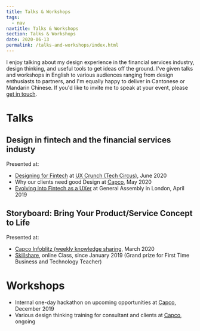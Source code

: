 ```yaml
---
title: Talks & Workshops
tags:
  - nav
navtitle: Talks & Workshops
section: Talks & Workshops
date: 2020-06-13
permalink: /talks-and-workshops/index.html
---
```


I enjoy talking about my design experience in the financial services industry, design thinking, and useful tools to get ideas off the ground. I've given talks and workshops in English to various audiences ranging from design enthusiasts to partners, and I'm equally happy to deliver in Cantonese or Mandarin Chinese. If you'd like to invite me to speak at your event, please [get in touch](/contact).

# Talks
## Design in fintech and the financial services industy
Presented at: 
* <a href="https://www.bigmarker.com/tech-circus-tv/UX-Crunch-at-Home-Designing-for-Fintech" target="_blank">Designing for Fintech</a> at <a href="https://techcircus.io/future_events/ux-crunch/" target="_blank">UX Crunch (Tech Circus)</a>, June 2020
* Why our clients need good Design at <a href="https://www.capco.com/?ref=christie" target="_blank">Capco</a>, May 2020
* <a href="https://www.eventbrite.co.uk/e/evolving-into-fintech-as-a-uxer-tickets-59760055936" target="_blank">Evolving into Fintech as a UXer</a> at General Assembly in London, April 2019

## Storyboard: Bring Your Product/Service Concept to Life
Presented at: 
* <a href="https://www.linkedin.com/posts/jibran-ahmed_wearecapcodigital-covid19-stayabratabrhome-activity-6651439867823742976-iGKM" target="_blank"> Capco Infoblitz (weekly knowledge sharing</a>, March 2020
* <a href="https://skl.sh/2TOE5Qc" target="_blank">Skillshare</a>, online Class, since January 2019 (Grand prize for First Time Business and Technology Teacher)

# Workshops
* Internal one-day hackathon on upcoming opportunities at <a href="https://www.capco.com/?ref=christie" target="_blank">Capco</a>, December 2019 
* Various design thinking training for consultant and clients at <a href="https://www.capco.com/?ref=christie" target="_blank">Capco</a>, ongoing


<!--- write a blurb about the topic i'm talking about in under the title https://www.morganepeng.com/ --->